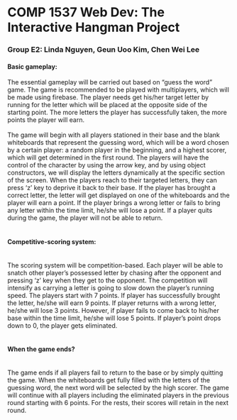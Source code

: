<h1>COMP 1537 Web Dev: The Interactive Hangman Project</h1>
<h3>Group E2: Linda Nguyen, Geun Uoo Kim, Chen Wei Lee</h3>
<h4>Basic gameplay:</h4><p>The essential gameplay will be carried out based on “guess the word” game. The game is recommended to be played with multiplayers, which will be made using firebase. The player needs get his/her target letter by running for the letter which will be placed at the opposite side of the starting point. The more letters the player has successfully taken, the more points the player will earn.<br><br>
The game will begin with all players stationed in their base and the blank whiteboards that represent the guessing word, which will be a word chosen by a certain player: a random player in the beginning, and a highest scorer, which will get determined in the first round. The players will have the control of the character by using the arrow key, and by using object constructors, we will display the letters dynamically at the specific section of the screen. When the players reach to their targeted letters, they can press ‘z’ key to deprive it back to their base. If the player has brought a correct letter, the letter will get displayed on one of the whiteboards and the player will earn a point. If the player brings a wrong letter or fails to bring any letter within the time limit, he/she will lose a point. If a player quits during the game, the player will not be able to return.<br><br>
<h4>Competitive-scoring system:</h4><br>
The scoring system will be competition-based. Each player will be able to snatch other player’s possessed letter by chasing after the opponent and pressing ‘z’ key when they get to the opponent. The competition will intensify as carrying a letter is going to slow down the player’s running speed. The players start with 7 points. If player has successfully brought the letter, he/she will earn 9 points. If player returns with a wrong letter, he/she will lose 3 points. However, if player fails to come back to his/her base within the time limit, he/she will lose 5 points.
If player’s point drops down to 0, the player gets eliminated.<br><br>
<h4>When the game ends?</h4><br>
The game ends if all players fail to return to the base or by simply quitting the game. When the whiteboards get fully filled with the letters of the guessing word, the next word will be selected by the high scorer. The game will continue with all players including the eliminated players in the previous round starting with 6 points. For the rests, their scores will retain in the next round.</p>